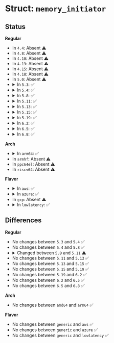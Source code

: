 # Struct: <code>memory_initiator</code>

## Status
<b>Regular</b>
<ul>
<li>
In <code>4.4</code>: Absent ⚠️
</li>
<li>
In <code>4.8</code>: Absent ⚠️
</li>
<li>
In <code>4.10</code>: Absent ⚠️
</li>
<li>
In <code>4.13</code>: Absent ⚠️
</li>
<li>
In <code>4.15</code>: Absent ⚠️
</li>
<li>
In <code>4.18</code>: Absent ⚠️
</li>
<li>
In <code>5.0</code>: Absent ⚠️
</li>
<li>
<details>
<summary>In <code>5.3</code>: ✅</summary>

```c
struct memory_initiator {
    struct list_head node;
    unsigned int processor_pxm;
};
```
</details>
</li>
<li>
<details>
<summary>In <code>5.4</code>: ✅</summary>

```c
struct memory_initiator {
    struct list_head node;
    unsigned int processor_pxm;
};
```
</details>
</li>
<li>
<details>
<summary>In <code>5.8</code>: ✅</summary>

```c
struct memory_initiator {
    struct list_head node;
    unsigned int processor_pxm;
};
```
</details>
</li>
<li>
<details>
<summary>In <code>5.11</code>: ✅</summary>

```c
struct memory_initiator {
    struct list_head node;
    unsigned int processor_pxm;
    bool has_cpu;
};
```
</details>
</li>
<li>
<details>
<summary>In <code>5.13</code>: ✅</summary>

```c
struct memory_initiator {
    struct list_head node;
    unsigned int processor_pxm;
    bool has_cpu;
};
```
</details>
</li>
<li>
<details>
<summary>In <code>5.15</code>: ✅</summary>

```c
struct memory_initiator {
    struct list_head node;
    unsigned int processor_pxm;
    bool has_cpu;
};
```
</details>
</li>
<li>
<details>
<summary>In <code>5.19</code>: ✅</summary>

```c
struct memory_initiator {
    struct list_head node;
    unsigned int processor_pxm;
    bool has_cpu;
};
```
</details>
</li>
<li>
<details>
<summary>In <code>6.2</code>: ✅</summary>

```c
struct memory_initiator {
    struct list_head node;
    unsigned int processor_pxm;
    bool has_cpu;
};
```
</details>
</li>
<li>
<details>
<summary>In <code>6.5</code>: ✅</summary>

```c
struct memory_initiator {
    struct list_head node;
    unsigned int processor_pxm;
    bool has_cpu;
};
```
</details>
</li>
<li>
<details>
<summary>In <code>6.8</code>: ✅</summary>

```c
struct memory_initiator {
    struct list_head node;
    unsigned int processor_pxm;
    bool has_cpu;
};
```
</details>
</li>
</ul>
<b>Arch</b>
<ul>
<li>
<details>
<summary>In <code>arm64</code>: ✅</summary>

```c
struct memory_initiator {
    struct list_head node;
    unsigned int processor_pxm;
};
```
</details>
</li>
<li>
In <code>armhf</code>: Absent ⚠️
</li>
<li>
In <code>ppc64el</code>: Absent ⚠️
</li>
<li>
In <code>riscv64</code>: Absent ⚠️
</li>
</ul>
<b>Flavor</b>
<ul>
<li>
<details>
<summary>In <code>aws</code>: ✅</summary>

```c
struct memory_initiator {
    struct list_head node;
    unsigned int processor_pxm;
};
```
</details>
</li>
<li>
<details>
<summary>In <code>azure</code>: ✅</summary>

```c
struct memory_initiator {
    struct list_head node;
    unsigned int processor_pxm;
};
```
</details>
</li>
<li>
In <code>gcp</code>: Absent ⚠️
</li>
<li>
<details>
<summary>In <code>lowlatency</code>: ✅</summary>

```c
struct memory_initiator {
    struct list_head node;
    unsigned int processor_pxm;
};
```
</details>
</li>
</ul>

## Differences
<b>Regular</b>
<ul>
<li>
No changes between <code>5.3</code> and <code>5.4</code> ✅
</li>
<li>
No changes between <code>5.4</code> and <code>5.8</code> ✅
</li>
<li>
<details>
<summary>Changed between <code>5.8</code> and <code>5.11</code> ⚠️</summary>
<ul>
<li>
<b>Field added. </b>
<code>bool has_cpu</code>
</li>
</ul>
</details>
</li>
<li>
No changes between <code>5.11</code> and <code>5.13</code> ✅
</li>
<li>
No changes between <code>5.13</code> and <code>5.15</code> ✅
</li>
<li>
No changes between <code>5.15</code> and <code>5.19</code> ✅
</li>
<li>
No changes between <code>5.19</code> and <code>6.2</code> ✅
</li>
<li>
No changes between <code>6.2</code> and <code>6.5</code> ✅
</li>
<li>
No changes between <code>6.5</code> and <code>6.8</code> ✅
</li>
</ul>
<b>Arch</b>
<ul>
<li>
No changes between <code>amd64</code> and <code>arm64</code> ✅
</li>
</ul>
<b>Flavor</b>
<ul>
<li>
No changes between <code>generic</code> and <code>aws</code> ✅
</li>
<li>
No changes between <code>generic</code> and <code>azure</code> ✅
</li>
<li>
No changes between <code>generic</code> and <code>lowlatency</code> ✅
</li>
</ul>
